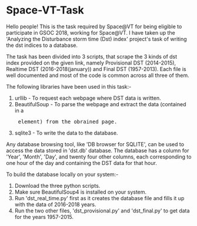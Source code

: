 # Space-VT-Task
Hello people!
This is the task required by Space@VT for being eligible to participate in GSOC 2018, working for Space@VT. I have taken up the 'Analyzing the Disturbance storm time (Dst) index' project's task of writing the dst indices to a database.

The task has been divided into 3 scripts, that scrape the 3 kinds of dst index provided on the given link, namely Provisional DST (2014-2015), Realtime DST (2016-2018(january)) and Final DST (1957-2013). Each file is well documented and most of the code is common across all three of them.

The following libraries have been used in this task:-
  1. urllib - To request each webpage where DST data is written.
  2. BeautifulSoup - To parse the webpage and extract the data (contained in a <pre> element) from the obrained page.
  3. sqlite3 - To write the data to the database.
  
Any database browsing tool, like 'DB browser for SQLITE', can be used to access the data stored in 'dst.db' database.
The database has a column for 'Year', 'Month', 'Day', and twenty four other columns, each corresponding to one hour of the day and containing the DST data for that hour.

To build the database locally on your system:-
  1. Download the three python scripts.
  2. Make sure BeautifulSoup4 is installed on your system.
  3. Run 'dst_real_time.py' first as it creates the database file and fills it up with the data of 2016-2018 years.
  4. Run the two other files, 'dst_provisional.py' and 'dst_final.py' to get data for the years 1957-2015.
